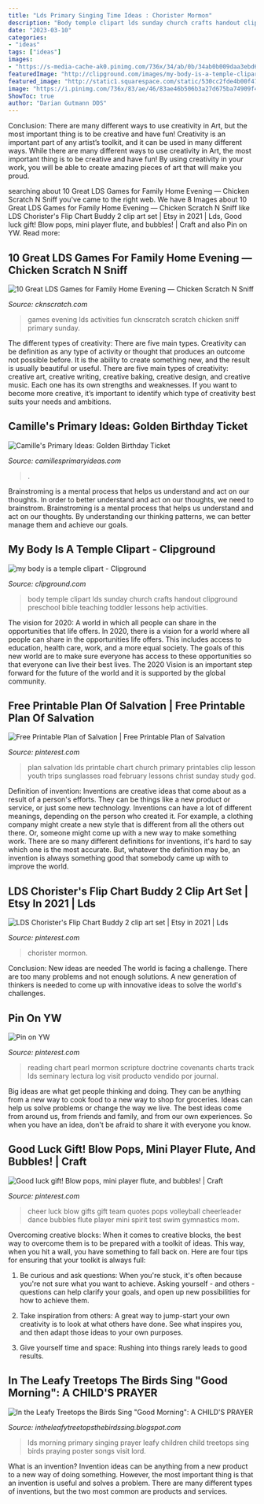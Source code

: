 ```yaml
---
title: "Lds Primary Singing Time Ideas : Chorister Mormon"
description: "Body temple clipart lds sunday church crafts handout clipground preschool bible teaching toddler lessons help activities"
date: "2023-03-10"
categories:
- "ideas"
tags: ["ideas"]
images:
- "https://s-media-cache-ak0.pinimg.com/736x/34/ab/0b/34ab0b009daa3ebd6bf9a3f7f87cc9a5.jpg"
featuredImage: "http://clipground.com/images/my-body-is-a-temple-clipart-2.jpg"
featured_image: "http://static1.squarespace.com/static/530cc2fde4b00f4777135b77/53dfd88ce4b0ea4fa4898c39/5951423859cc6806f561159b/1498512899950/10GamesFHE.jpg?format=1000w"
image: "https://i.pinimg.com/736x/83/ae/46/83ae46b506b3a27d675ba74909f46e3f.jpg"
ShowToc: true
author: "Darian Gutmann DDS"
---
```



Conclusion: There are many different ways to use creativity in Art, but the most important thing is to be creative and have fun!
Creativity is an important part of any artist’s toolkit, and it can be used in many different ways. While there are many different ways to use creativity in Art, the most important thing is to be creative and have fun! By using creativity in your work, you will be able to create amazing pieces of art that will make you proud.

	

		
searching about 10 Great LDS Games for Family Home Evening — Chicken Scratch N Sniff you've came to the right web. We have 8 Images about 10 Great LDS Games for Family Home Evening — Chicken Scratch N Sniff like LDS Chorister&#039;s Flip Chart Buddy 2 clip art set | Etsy in 2021 | Lds, Good luck gift! Blow pops, mini player flute, and bubbles! | Craft and also Pin on YW. Read more:
		
    
## 10 Great LDS Games For Family Home Evening — Chicken Scratch N Sniff

<img loading=lazy src="http://static1.squarespace.com/static/530cc2fde4b00f4777135b77/53dfd88ce4b0ea4fa4898c39/5951423859cc6806f561159b/1498512899950/10GamesFHE.jpg?format=1000w" onerror="this.onerror=null;this.src='https://tse3.mm.bing.net/th?id=OIP.xoqnraAdogZo61FBvtMk9wHaLH&amp;pid=15.1';" alt="10 Great LDS Games for Family Home Evening — Chicken Scratch N Sniff">

_Source: cknscratch.com_

>games evening lds activities fun cknscratch scratch chicken sniff primary sunday. 

	

The different types of creativity: There are five main types.
Creativity can be definition as any type of activity or thought that produces an outcome not possible before. It is the ability to create something new, and the result is usually beautiful or useful. There are five main types of creativity: creative art, creative writing, creative baking, creative design, and creative music. Each one has its own strengths and weaknesses. If you want to become more creative, it’s important to identify which type of creativity best suits your needs and ambitions.

    
## Camille&#039;s Primary Ideas: Golden Birthday Ticket

<img loading=lazy src="https://1.bp.blogspot.com/-gn5lKXiYhZA/XBmluBoUPKI/AAAAAAAAVkg/PP3KsVXY-wE75L_A_QylKJ7IdMIdsWcngCLcBGAs/s1600/Golden%2BBirthday%2BTicket.jpg" onerror="this.onerror=null;this.src='https://tse4.mm.bing.net/th?id=OIP.aWVUaZYGhJeGXQAzsOy7lgHaKp&amp;pid=15.1';" alt="Camille&#039;s Primary Ideas: Golden Birthday Ticket">

_Source: camillesprimaryideas.com_

>. 

	

Brainstroming is a mental process that helps us understand and act on our thoughts.
In order to better understand and act on our thoughts, we need to brainstrom. Brainstroming is a mental process that helps us understand and act on our thoughts. By understanding our thinking patterns, we can better manage them and achieve our goals.

    
## My Body Is A Temple Clipart - Clipground

<img loading=lazy src="http://clipground.com/images/my-body-is-a-temple-clipart-2.jpg" onerror="this.onerror=null;this.src='https://tse3.mm.bing.net/th?id=OIP.hP6hQjU4-CKypcEgVKoxFAHaDu&amp;pid=15.1';" alt="my body is a temple clipart - Clipground">

_Source: clipground.com_

>body temple clipart lds sunday church crafts handout clipground preschool bible teaching toddler lessons help activities. 

	

The vision for 2020: A world in which all people can share in the opportunities that life offers.
In 2020, there is a vision for a world where all people can share in the opportunities life offers. This includes access to education, health care, work, and a more equal society. The goals of this new world are to make sure everyone has access to these opportunities so that everyone can live their best lives. The 2020 Vision is an important step forward for the future of the world and it is supported by the global community.

    
## Free Printable Plan Of Salvation | Free Printable Plan Of Salvation

<img loading=lazy src="https://i.pinimg.com/736x/9c/b4/3e/9cb43e2f8c4db9063a53d505e1f70ef1.jpg" onerror="this.onerror=null;this.src='https://tse1.mm.bing.net/th?id=OIP.-4tmxRhJn6bHMOJzWi_rCAHaJr&amp;pid=15.1';" alt="Free Printable Plan of Salvation | Free Printable Plan of Salvation">

_Source: pinterest.com_

>plan salvation lds printable chart church primary printables clip lesson youth trips sunglasses road february lessons christ sunday study god. 

	

Definition of invention:
Inventions are creative ideas that come about as a result of a person's efforts. They can be things like a new product or service, or just some new technology. Inventions can have a lot of different meanings, depending on the person who created it. For example, a clothing company might create a new style that is different from all the others out there. Or, someone might come up with a new way to make something work. There are so many different definitions for inventions, it's hard to say which one is the most accurate. But, whatever the definition may be, an invention is always something good that somebody came up with to improve the world.

    
## LDS Chorister&#039;s Flip Chart Buddy 2 Clip Art Set | Etsy In 2021 | Lds

<img loading=lazy src="https://i.pinimg.com/736x/83/ae/46/83ae46b506b3a27d675ba74909f46e3f.jpg" onerror="this.onerror=null;this.src='https://tse3.mm.bing.net/th?id=OIP.tHdUK551ehdi01ULZJc5qwHaF7&amp;pid=15.1';" alt="LDS Chorister&#039;s Flip Chart Buddy 2 clip art set | Etsy in 2021 | Lds">

_Source: pinterest.com_

>chorister mormon. 

	

Conclusion: New ideas are needed
The world is facing a challenge. There are too many problems and not enough solutions. A new generation of thinkers is needed to come up with innovative ideas to solve the world's challenges.

    
## Pin On YW

<img loading=lazy src="https://i.pinimg.com/736x/95/92/fe/9592feb9d6152417568618800af59451.jpg" onerror="this.onerror=null;this.src='https://tse3.mm.bing.net/th?id=OIP.QPuGCQnpwz-qbA8zJbuvyQHaK_&amp;pid=15.1';" alt="Pin on YW">

_Source: pinterest.com_

>reading chart pearl mormon scripture doctrine covenants charts track lds seminary lectura log visit producto vendido por journal. 

	

Big ideas are what get people thinking and doing. They can be anything from a new way to cook food to a new way to shop for groceries. Ideas can help us solve problems or change the way we live. The best ideas come from around us, from friends and family, and from our own experiences. So when you have an idea, don't be afraid to share it with everyone you know.

    
## Good Luck Gift! Blow Pops, Mini Player Flute, And Bubbles! | Craft

<img loading=lazy src="https://s-media-cache-ak0.pinimg.com/736x/34/ab/0b/34ab0b009daa3ebd6bf9a3f7f87cc9a5.jpg" onerror="this.onerror=null;this.src='https://tse4.mm.bing.net/th?id=OIP.Y9d1qAt1KzJFM11IoJDwcgHaJ3&amp;pid=15.1';" alt="Good luck gift! Blow pops, mini player flute, and bubbles! | Craft">

_Source: pinterest.com_

>cheer luck blow gifts gift team quotes pops volleyball cheerleader dance bubbles flute player mini spirit test swim gymnastics mom. 

	

Overcoming creative blocks:
When it comes to creative blocks, the best way to overcome them is to be prepared with a toolkit of ideas. This way, when you hit a wall, you have something to fall back on. Here are four tips for ensuring that your toolkit is always full:
1. Be curious and ask questions: When you're stuck, it's often because you're not sure what you want to achieve. Asking yourself - and others - questions can help clarify your goals, and open up new possibilities for how to achieve them.

2. Take inspiration from others: A great way to jump-start your own creativity is to look at what others have done. See what inspires you, and then adapt those ideas to your own purposes.

3. Give yourself time and space: Rushing into things rarely leads to good results.

    
## In The Leafy Treetops The Birds Sing &quot;Good Morning&quot;: A CHILD&#039;S PRAYER

<img loading=lazy src="https://2.bp.blogspot.com/-mAWjEIXlJLE/UftJemTi2dI/AAAAAAAABPo/CEKaMQ7RfCw/s1600/Girl+Praying.png" onerror="this.onerror=null;this.src='https://tse2.mm.bing.net/th?id=OIP.WZsStwtEcW5va8MqaRpzIwHaJm&amp;pid=15.1';" alt="In the Leafy Treetops the Birds Sing &quot;Good Morning&quot;: A CHILD&#039;S PRAYER">

_Source: intheleafytreetopsthebirdssing.blogspot.com_

>lds morning primary singing prayer leafy children child treetops sing birds praying poster songs visit lord. 

	

What is an invention?
Invention ideas can be anything from a new product to a new way of doing something. However, the most important thing is that an invention is useful and solves a problem. There are many different types of inventions, but the two most common are products and services.

